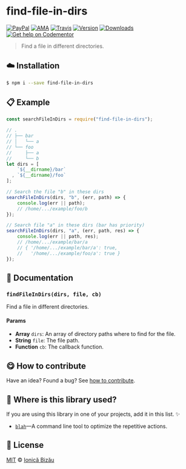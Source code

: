 
# find-file-in-dirs

 [![PayPal](https://img.shields.io/badge/%24-paypal-f39c12.svg)][paypal-donations] [![AMA](https://img.shields.io/badge/ask%20me-anything-1abc9c.svg)](https://github.com/IonicaBizau/ama) [![Travis](https://img.shields.io/travis/IonicaBizau/find-file-in-dirs.svg)](https://travis-ci.org/IonicaBizau/find-file-in-dirs/) [![Version](https://img.shields.io/npm/v/find-file-in-dirs.svg)](https://www.npmjs.com/package/find-file-in-dirs) [![Downloads](https://img.shields.io/npm/dt/find-file-in-dirs.svg)](https://www.npmjs.com/package/find-file-in-dirs) [![Get help on Codementor](https://cdn.codementor.io/badges/get_help_github.svg)](https://www.codementor.io/johnnyb?utm_source=github&utm_medium=button&utm_term=johnnyb&utm_campaign=github)

> Find a file in different directories.

## :cloud: Installation

```sh
$ npm i --save find-file-in-dirs
```


## :clipboard: Example



```js
const searchFileInDirs = require("find-file-in-dirs");

// .
// ├── bar
// │   └── a
// └── foo
//     ├── a
//     └── b
let dirs = [
    `${__dirname}/bar`
  , `${__dirname}/foo`
];

// Search the file "b" in these dirs
searchFileInDirs(dirs, "b", (err, path) => {
    console.log(err || path);
    // /home/.../example/foo/b
});

// Search file "a" in these dirs (bar has priority)
searchFileInDirs(dirs, "a", (err, path, res) => {
    console.log(err || path, res);
    // /home/.../example/bar/a
    // { '/home/.../example/bar/a': true,
    //   '/home/.../example/foo/a': true }
});
```

## :memo: Documentation


### `findFileInDirs(dirs, file, cb)`
Find a file in different directories.

#### Params
- **Array** `dirs`: An array of directory paths where to find for the file.
- **String** `file`: The file path.
- **Function** `cb`: The callback function.



## :yum: How to contribute
Have an idea? Found a bug? See [how to contribute][contributing].

## :dizzy: Where is this library used?
If you are using this library in one of your projects, add it in this list. :sparkles:


 - [`blah`](https://github.com/IonicaBizau/blah)—A command line tool to optimize the repetitive actions.

## :scroll: License

[MIT][license] © [Ionică Bizău][website]

[paypal-donations]: https://www.paypal.com/cgi-bin/webscr?cmd=_s-xclick&hosted_button_id=RVXDDLKKLQRJW
[donate-now]: http://i.imgur.com/6cMbHOC.png

[license]: http://showalicense.com/?fullname=Ionic%C4%83%20Biz%C4%83u%20%3Cbizauionica%40gmail.com%3E%20(http%3A%2F%2Fionicabizau.net)&year=2016#license-mit
[website]: http://ionicabizau.net
[contributing]: /CONTRIBUTING.md
[docs]: /DOCUMENTATION.md
